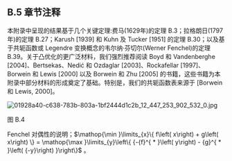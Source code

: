 ## B.5 章节注释

本附录中呈现的结果基于几个关键定理:费马(1629年)的定理 B.3；拉格朗日(1797年)的定理 B.27；Karush [1939] 和 Kuhn 及 Tucker [1951] 的定理 B.30；以及基于共轭函数或 Legendre 变换概念的韦尔纳·芬切尔(Werner Fenchel)的定理 B.39。关于凸优化的更广泛材料，我们强烈推荐阅读 Boyd 和 Vandenberghe [2004]、Bertsekas、Nedić 和 Ozdaglar [2003]、Rockafellar [1997]、Borwein 和 Lewis [2000] 以及 Borwein 和 Zhu [2005] 的书籍，这些书籍为本附录中部分材料的形成奠定了基础。特别是，我们的共轭函数表来源于 [Borwein 和 Lewis, 2000]。

![01928a40-c638-783b-803a-1bf2444d1c2b_12_447_253_902_532_0.jpg](images/01928a40-c638-783b-803a-1bf2444d1c2b_12_447_253_902_532_0.jpg)

图 B.4

Fenchel 对偶性的说明；$\mathop{\min }\limits_{x}\{ f\left( x\right) + g\left( x\right) \} = \mathop{\max }\limits_{y}\left\{ {-{f}^{ * }\left( y\right) - {g}^{ * }\left( {-y}\right) }\right\}$ 。